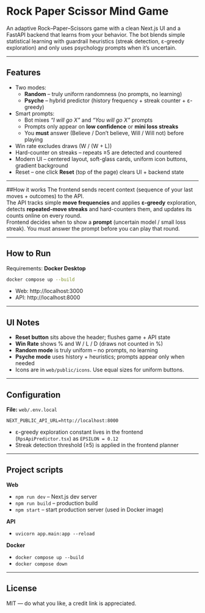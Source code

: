 # Rock Paper Scissor Mind Game

An adaptive Rock–Paper–Scissors game with a clean Next.js UI and a FastAPI backend that learns from your behavior. The bot blends simple statistical learning with guardrail heuristics (streak detection, ε-greedy exploration) and only uses psychology prompts when it’s uncertain.

---

## Features
- Two modes:
  - **Random** – truly uniform randomness (no prompts, no learning)
  - **Psyche** – hybrid predictor (history frequency + streak counter + ε-greedy)
- Smart prompts:
  - Bot mixes *“I will go X”* and *“You will go X”* prompts
  - Prompts only appear on **low confidence** or **mini loss streaks**
  - You **must** answer (Believe / Don’t believe, Will / Will not) before playing
- Win rate excludes draws (W / (W + L))
- Hard-counter on streaks – repeats ≥5 are detected and countered
- Modern UI – centered layout, soft-glass cards, uniform icon buttons, gradient background
- Reset – one click **Reset** (top of the page) clears UI + backend state

---

##How it works
The frontend sends recent context (sequence of your last moves + outcomes) to the API.  
The API tracks simple **move frequencies** and applies **ε-greedy** exploration, detects **repeated-move streaks** and hard-counters them, and updates its counts online on every round.  
Frontend decides when to show a **prompt** (uncertain model / small loss streak). You must answer the prompt before you can play that round.  

---

## How to Run

Requirements: **Docker Desktop**
```bash
docker compose up --build
```
- Web: http://localhost:3000  
- API: http://localhost:8000  

---

## UI Notes
- **Reset button** sits above the header; flushes game + API state
- **Win Rate** shows % and W / L / D (draws not counted in %)
- **Random mode** is truly uniform – no prompts, no learning
- **Psyche mode** uses history + heuristics; prompts appear only when needed
- Icons are in `web/public/icons`. Use equal sizes for uniform buttons.

---

## Configuration
**File:** `web/.env.local`
```env
NEXT_PUBLIC_API_URL=http://localhost:8000
```

- ε-greedy exploration constant lives in the frontend (`RpsApiPredictor.tsx`) as `EPSILON = 0.12`
- Streak detection threshold (≥5) is applied in the frontend planner

---

## Project scripts
**Web**
- `npm run dev` – Next.js dev server  
- `npm run build` – production build  
- `npm start` – start production server (used in Docker image)  

**API**
- `uvicorn app.main:app --reload`  

**Docker**
- `docker compose up --build`  
- `docker compose down`  

---

## License
MIT — do what you like, a credit link is appreciated.


